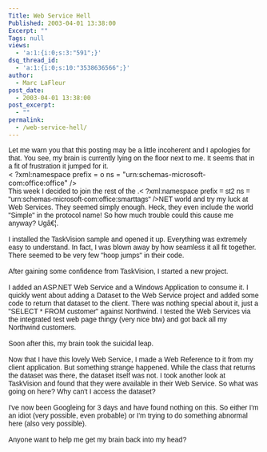 ```yaml
---
Title: Web Service Hell
Published: 2003-04-01 13:38:00
Excerpt: ""
Tags: null
views:
  - 'a:1:{i:0;s:3:"591";}'
dsq_thread_id:
  - 'a:1:{i:0;s:10:"3538636566";}'
author:
  - Marc LaFleur
post_date:
  - 2003-04-01 13:38:00
post_excerpt:
  - ""
permalink:
  - /web-service-hell/
---
```

<p class=MsoNormal style="MARGIN: 0in 0in 0pt"><font face=Arial>Let me warn you that this posting may be a little incoherent and I apologies for that. You see, my brain is currently lying on the floor next to me. It seems that in a fit of frustration it jumped for it.</font></p>< ?xml:namespace prefix = o ns = "urn:schemas-microsoft-com:office:office" /><o:p><font face=Arial>&nbsp;</font></o:p> 
<p class=MsoNormal style="MARGIN: 0in 0in 0pt"><font face=Arial>This week I decided to join the rest of the .< ?xml:namespace prefix = st2 ns = "urn:schemas-microsoft-com:office:smarttags" /><st2:stockticker>NET</st2:stockticker> world and try my luck at Web Services. They seemed simply enough. Heck, they even include the world "Simple" in the protocol name! So how much trouble could this cause me anyway? Ugâ€¦.</font></p><o:p><font face=Arial>&nbsp;</font></o:p> 
<p class=MsoNormal style="MARGIN: 0in 0in 0pt"><font face=Arial>I installed the TaskVision sample and opened it up. Everything was extremely easy to understand. In fact, I was blown away by how seamless it all fit together. There seemed to be very few "hoop jumps" in their code. </font></p><o:p><font face=Arial>&nbsp;</font></o:p> 
<p class=MsoNormal style="MARGIN: 0in 0in 0pt"><font face=Arial>After gaining some confidence from TaskVision, I started a new project. </font></p><o:p><font face=Arial>&nbsp;</font></o:p> 
<p class=MsoNormal style="MARGIN: 0in 0in 0pt"><font face=Arial>I added an ASP.<st2:stockticker>NET</st2:stockticker> Web Service and a Windows Application to consume it. I quickly went about adding a Dataset to the Web Service project and added some code to return that dataset to the client. There was nothing special about it, just a "SELECT * FROM customer" against Northwind. I tested the Web Services via the integrated test web page thingy (very nice btw) and got back all my Northwind customers. </font></p><o:p><font face=Arial>&nbsp;</font></o:p> 
<p class=MsoNormal style="MARGIN: 0in 0in 0pt"><font face=Arial>Soon after this, my brain took the suicidal leap.</font></p><o:p><font face=Arial>&nbsp;</font></o:p> 
<p class=MsoNormal style="MARGIN: 0in 0in 0pt"><font face=Arial>Now that I have this lovely Web Service, I made a Web Reference to it from my client application. But something strange happened. While the class that returns the dataset was there, the dataset itself was not. I took another look at TaskVision and found that they were available in their Web Service. So what was going on here? Why can't I access the dataset?</font></p><o:p><font face=Arial>&nbsp;</font></o:p> 
<p class=MsoNormal style="MARGIN: 0in 0in 0pt"><font face=Arial>I've now been Googleing for 3 days and have found nothing on this. So either I'm an idiot (very possible, even probable) or I'm trying to do something abnormal here (also very possible). </font></p><o:p><font face=Arial>&nbsp;</font></o:p> 
<p class=MsoNormal style="MARGIN: 0in 0in 0pt"><font face=Arial>Anyone want to help me get my brain back into my head?</font></p>